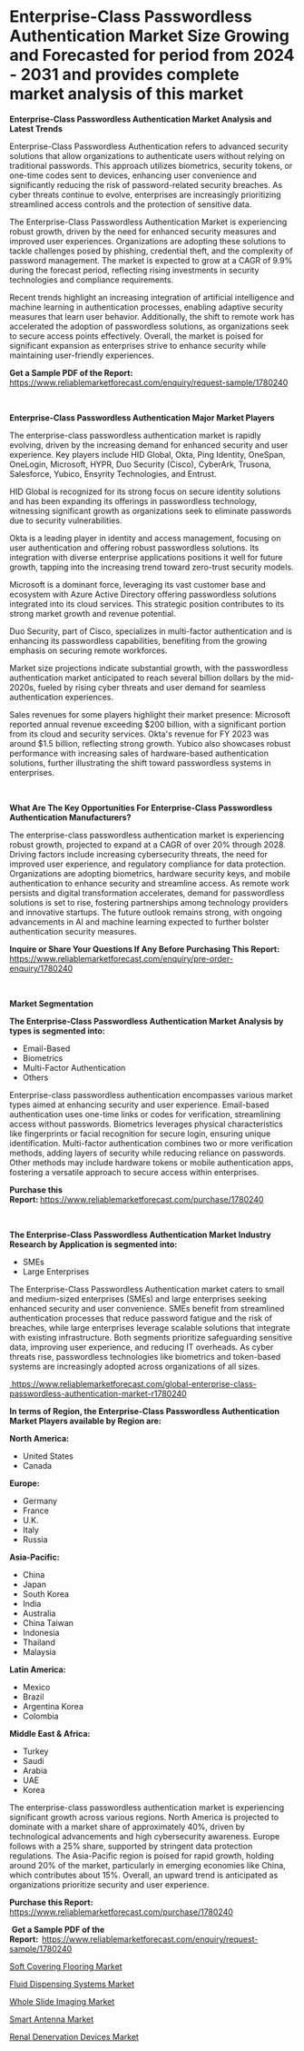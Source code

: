 <p><h1>Enterprise-Class Passwordless Authentication Market Size Growing and Forecasted for period from 2024 - 2031 and provides complete market analysis of this market</h1></p><p><strong>Enterprise-Class Passwordless Authentication Market Analysis and Latest Trends</strong></p>
<p><p>Enterprise-Class Passwordless Authentication refers to advanced security solutions that allow organizations to authenticate users without relying on traditional passwords. This approach utilizes biometrics, security tokens, or one-time codes sent to devices, enhancing user convenience and significantly reducing the risk of password-related security breaches. As cyber threats continue to evolve, enterprises are increasingly prioritizing streamlined access controls and the protection of sensitive data.</p><p>The Enterprise-Class Passwordless Authentication Market is experiencing robust growth, driven by the need for enhanced security measures and improved user experiences. Organizations are adopting these solutions to tackle challenges posed by phishing, credential theft, and the complexity of password management. The market is expected to grow at a CAGR of 9.9% during the forecast period, reflecting rising investments in security technologies and compliance requirements.</p><p>Recent trends highlight an increasing integration of artificial intelligence and machine learning in authentication processes, enabling adaptive security measures that learn user behavior. Additionally, the shift to remote work has accelerated the adoption of passwordless solutions, as organizations seek to secure access points effectively. Overall, the market is poised for significant expansion as enterprises strive to enhance security while maintaining user-friendly experiences.</p></p>
<p><strong>Get a Sample PDF of the Report:&nbsp;</strong> <a href="https://www.reliablemarketforecast.com/enquiry/request-sample/1780240?utm_campaign=1134&utm_medium=2&utm_source=Github&utm_content=ia&utm_term=19122024&utm_id=enterprise-class-passwordless-authentication">https://www.reliablemarketforecast.com/enquiry/request-sample/1780240</a></p>
<p>&nbsp;</p>
<p><strong>Enterprise-Class Passwordless Authentication Major Market Players</strong></p>
<p><p>The enterprise-class passwordless authentication market is rapidly evolving, driven by the increasing demand for enhanced security and user experience. Key players include HID Global, Okta, Ping Identity, OneSpan, OneLogin, Microsoft, HYPR, Duo Security (Cisco), CyberArk, Trusona, Salesforce, Yubico, Ensyrity Technologies, and Entrust.</p><p>HID Global is recognized for its strong focus on secure identity solutions and has been expanding its offerings in passwordless technology, witnessing significant growth as organizations seek to eliminate passwords due to security vulnerabilities.</p><p>Okta is a leading player in identity and access management, focusing on user authentication and offering robust passwordless solutions. Its integration with diverse enterprise applications positions it well for future growth, tapping into the increasing trend toward zero-trust security models.</p><p>Microsoft is a dominant force, leveraging its vast customer base and ecosystem with Azure Active Directory offering passwordless solutions integrated into its cloud services. This strategic position contributes to its strong market growth and revenue potential.</p><p>Duo Security, part of Cisco, specializes in multi-factor authentication and is enhancing its passwordless capabilities, benefiting from the growing emphasis on securing remote workforces.</p><p>Market size projections indicate substantial growth, with the passwordless authentication market anticipated to reach several billion dollars by the mid-2020s, fueled by rising cyber threats and user demand for seamless authentication experiences.</p><p>Sales revenues for some players highlight their market presence: Microsoft reported annual revenue exceeding $200 billion, with a significant portion from its cloud and security services. Okta's revenue for FY 2023 was around $1.5 billion, reflecting strong growth. Yubico also showcases robust performance with increasing sales of hardware-based authentication solutions, further illustrating the shift toward passwordless systems in enterprises.</p></p>
<p>&nbsp;</p>
<p><strong>What Are The Key Opportunities For Enterprise-Class Passwordless Authentication Manufacturers?</strong></p>
<p><p>The enterprise-class passwordless authentication market is experiencing robust growth, projected to expand at a CAGR of over 20% through 2028. Driving factors include increasing cybersecurity threats, the need for improved user experience, and regulatory compliance for data protection. Organizations are adopting biometrics, hardware security keys, and mobile authentication to enhance security and streamline access. As remote work persists and digital transformation accelerates, demand for passwordless solutions is set to rise, fostering partnerships among technology providers and innovative startups. The future outlook remains strong, with ongoing advancements in AI and machine learning expected to further bolster authentication security measures.</p></p>
<p><strong>Inquire or Share Your Questions If Any Before Purchasing This Report:</strong> <a href="https://www.reliablemarketforecast.com/enquiry/pre-order-enquiry/1780240?utm_campaign=1134&utm_medium=2&utm_source=Github&utm_content=ia&utm_term=19122024&utm_id=enterprise-class-passwordless-authentication">https://www.reliablemarketforecast.com/enquiry/pre-order-enquiry/1780240</a></p>
<p>&nbsp;</p>
<p><strong>Market Segmentation</strong></p>
<p><strong>The Enterprise-Class Passwordless Authentication Market Analysis by types is segmented into:</strong></p>
<p><ul><li>Email-Based</li><li>Biometrics</li><li>Multi-Factor Authentication</li><li>Others</li></ul></p>
<p><p>Enterprise-class passwordless authentication encompasses various market types aimed at enhancing security and user experience. Email-based authentication uses one-time links or codes for verification, streamlining access without passwords. Biometrics leverages physical characteristics like fingerprints or facial recognition for secure login, ensuring unique identification. Multi-factor authentication combines two or more verification methods, adding layers of security while reducing reliance on passwords. Other methods may include hardware tokens or mobile authentication apps, fostering a versatile approach to secure access within enterprises.</p></p>
<p><strong>Purchase this Report:&nbsp;</strong><a href="https://www.reliablemarketforecast.com/purchase/1780240?utm_campaign=1134&utm_medium=2&utm_source=Github&utm_content=ia&utm_term=19122024&utm_id=enterprise-class-passwordless-authentication">https://www.reliablemarketforecast.com/purchase/1780240</a></p>
<p>&nbsp;</p>
<p><strong>The Enterprise-Class Passwordless Authentication Market Industry Research by Application is segmented into:</strong></p>
<p><ul><li>SMEs</li><li>Large Enterprises</li></ul></p>
<p><p>The Enterprise-Class Passwordless Authentication market caters to small and medium-sized enterprises (SMEs) and large enterprises seeking enhanced security and user convenience. SMEs benefit from streamlined authentication processes that reduce password fatigue and the risk of breaches, while large enterprises leverage scalable solutions that integrate with existing infrastructure. Both segments prioritize safeguarding sensitive data, improving user experience, and reducing IT overheads. As cyber threats rise, passwordless technologies like biometrics and token-based systems are increasingly adopted across organizations of all sizes.</p></p>
<p><a href="https://www.reliablemarketforecast.com/global-enterprise-class-passwordless-authentication-market-r1780240?utm_campaign=1134&utm_medium=2&utm_source=Github&utm_content=ia&utm_term=19122024&utm_id=enterprise-class-passwordless-authentication">&nbsp;https://www.reliablemarketforecast.com/global-enterprise-class-passwordless-authentication-market-r1780240</a></p>
<p><strong>In terms of Region, the Enterprise-Class Passwordless Authentication Market Players available by Region are:</strong></p>
<p>
    <p> <strong> North America: </strong>
        <ul>
            <li>United States</li>
            <li>Canada</li>
        </ul>
        </p> 
    <p> <strong> Europe: </strong>
        <ul>
            <li>Germany</li>
            <li>France</li>
            <li>U.K.</li>
            <li>Italy</li>
            <li>Russia</li>
        </ul>
        </p> 
    <p> <strong> Asia-Pacific: </strong>
        <ul>
            <li>China</li>
            <li>Japan</li>
            <li>South Korea</li>
            <li>India</li>
            <li>Australia</li>
            <li>China Taiwan</li>
            <li>Indonesia</li>
            <li>Thailand</li>
            <li>Malaysia</li>
        </ul>
        </p> 
    <p> <strong> Latin America: </strong>
        <ul>
            <li>Mexico</li>
            <li>Brazil</li>
            <li>Argentina Korea</li>
            <li>Colombia</li>
        </ul>
        </p> 
    <p> <strong> Middle East & Africa: </strong>
        <ul>
            <li>Turkey</li>
            <li>Saudi</li>
            <li>Arabia</li>
            <li>UAE</li>
            <li>Korea</li>
        </ul>
    </p>
    </p>
<p><p>The enterprise-class passwordless authentication market is experiencing significant growth across various regions. North America is projected to dominate with a market share of approximately 40%, driven by technological advancements and high cybersecurity awareness. Europe follows with a 25% share, supported by stringent data protection regulations. The Asia-Pacific region is poised for rapid growth, holding around 20% of the market, particularly in emerging economies like China, which contributes about 15%. Overall, an upward trend is anticipated as organizations prioritize security and user experience.</p></p>
<p><strong>Purchase this Report: </strong><a href="https://www.reliablemarketforecast.com/purchase/1780240?utm_campaign=1134&utm_medium=2&utm_source=Github&utm_content=ia&utm_term=19122024&utm_id=enterprise-class-passwordless-authentication">https://www.reliablemarketforecast.com/purchase/1780240</a></p>
<p>&nbsp;<strong>Get a Sample PDF of the Report:&nbsp;&nbsp;</strong><a href="https://www.reliablemarketforecast.com/enquiry/request-sample/1780240?utm_campaign=1134&utm_medium=2&utm_source=Github&utm_content=ia&utm_term=19122024&utm_id=enterprise-class-passwordless-authentication">https://www.reliablemarketforecast.com/enquiry/request-sample/1780240</a></p>
<p><strong></strong></p>
<p><p><a href="https://www.linkedin.com/pulse/c-glance-reports-anmec?utm_campaign=1134&utm_medium=2&utm_source=Github&utm_content=ia&utm_term=19122024&utm_id=enterprise-class-passwordless-authentication">Soft Covering Flooring Market</a></p><p><a href="https://www.linkedin.com/pulse/fluid-dispensing-systems-market-outlook-projected-45-cagr-ywzmf?utm_campaign=1134&utm_medium=2&utm_source=Github&utm_content=ia&utm_term=19122024&utm_id=enterprise-class-passwordless-authentication">Fluid Dispensing Systems Market</a></p><p><a href="https://www.linkedin.com/pulse/navigating-whole-slide-imaging-market-expert-analysis-forecast-9swof?utm_campaign=1134&utm_medium=2&utm_source=Github&utm_content=ia&utm_term=19122024&utm_id=enterprise-class-passwordless-authentication">Whole Slide Imaging Market</a></p><p><a href="https://www.linkedin.com/pulse/smart-antenna-market-outlook-2024-2031-company-profiles-geographic-gsbbf?utm_campaign=1134&utm_medium=2&utm_source=Github&utm_content=ia&utm_term=19122024&utm_id=enterprise-class-passwordless-authentication">Smart Antenna Market</a></p><p><a href="https://www.linkedin.com/pulse/analyzing-renal-denervation-devices-market-worth-projected-pgwrf?utm_campaign=1134&utm_medium=2&utm_source=Github&utm_content=ia&utm_term=19122024&utm_id=enterprise-class-passwordless-authentication">Renal Denervation Devices Market</a></p></p>